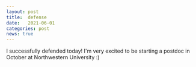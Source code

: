 ```yaml
---
layout: post
title:  defense
date:   2021-06-01
categories: post
news: true
---
```

I successfully defended today! I'm very excited to be starting a postdoc in October at Northwestern University :)